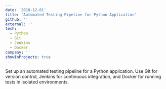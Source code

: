 ```yaml
---
date: '2018-12-01'
title: 'Automated Testing Pipeline for Python Application'
github: ''
external: ''
tech:
  - Python
  - Git
  - Jenkins
  - Docker
company: ''
showInProjects: true
---
```


Set up an automated testing pipeline for a Python application. Use Git for version control, Jenkins for continuous integration, and Docker for running tests in isolated environments.